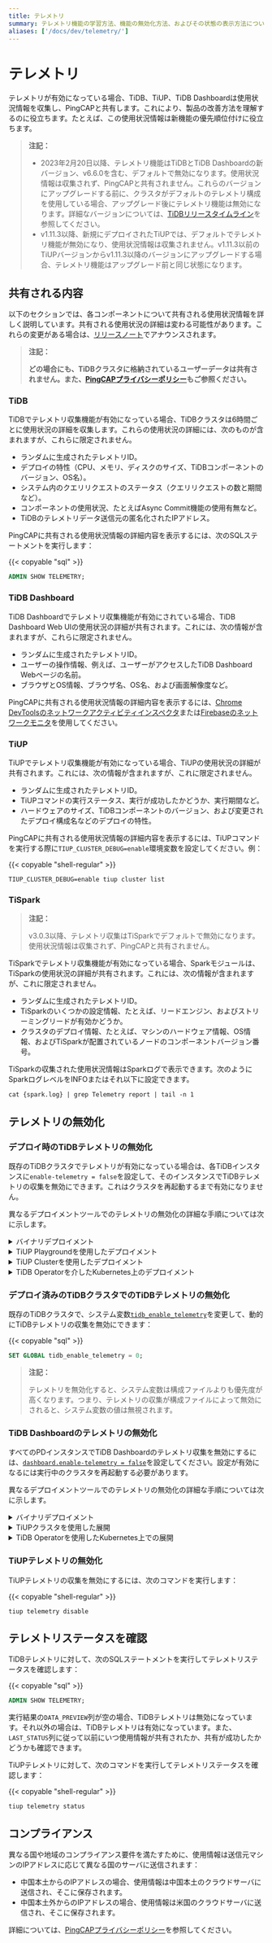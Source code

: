 ```yaml
---
title: テレメトリ
summary: テレメトリ機能の学習方法、機能の無効化方法、およびその状態の表示方法について学ぶ
aliases: ['/docs/dev/telemetry/']
---
```


# テレメトリ

テレメトリが有効になっている場合、TiDB、TiUP、TiDB Dashboardは使用状況情報を収集し、PingCAPと共有します。これにより、製品の改善方法を理解するのに役立ちます。たとえば、この使用状況情報は新機能の優先順位付けに役立ちます。

> **注記：**
>
> - 2023年2月20日以降、テレメトリ機能はTiDBとTiDB Dashboardの新バージョン、v6.6.0を含む、デフォルトで無効になります。使用状況情報は収集されず、PingCAPと共有されません。これらのバージョンにアップグレードする前に、クラスタがデフォルトのテレメトリ構成を使用している場合、アップグレード後にテレメトリ機能は無効になります。詳細なバージョンについては、[TiDBリリースタイムライン](/releases/release-timeline.md)を参照してください。
> - v1.11.3以降、新規にデプロイされたTiUPでは、デフォルトでテレメトリ機能が無効になり、使用状況情報は収集されません。v1.11.3以前のTiUPバージョンからv1.11.3以降のバージョンにアップグレードする場合、テレメトリ機能はアップグレード前と同じ状態になります。

## 共有される内容

以下のセクションでは、各コンポーネントについて共有される使用状況情報を詳しく説明しています。共有される使用状況の詳細は変わる可能性があります。これらの変更がある場合は、[リリースノート](/releases/release-notes.md)でアナウンスされます。

> **注記：**
>
> **どの場合にも、TiDBクラスタに格納されているユーザーデータは共有されません。また、[PingCAPプライバシーポリシー](https://pingcap.com/privacy-policy)もご参照ください。**

### TiDB

TiDBでテレメトリ収集機能が有効になっている場合、TiDBクラスタは6時間ごとに使用状況の詳細を収集します。これらの使用状況の詳細には、次のものが含まれますが、これらに限定されません。

- ランダムに生成されたテレメトリID。
- デプロイの特性（CPU、メモリ、ディスクのサイズ、TiDBコンポーネントのバージョン、OS名）。
- システム内のクエリリクエストのステータス（クエリリクエストの数と期間など）。
- コンポーネントの使用状況、たとえばAsync Commit機能の使用有無など。
- TiDBのテレメトリデータ送信元の匿名化されたIPアドレス。

PingCAPに共有される使用状況情報の詳細内容を表示するには、次のSQLステートメントを実行します：

{{< copyable "sql" >}}

```sql
ADMIN SHOW TELEMETRY;
```

### TiDB Dashboard

TiDB Dashboardでテレメトリ収集機能が有効にされている場合、TiDB Dashboard Web UIの使用状況の詳細が共有されます。これには、次の情報が含まれますが、これらに限定されません。

- ランダムに生成されたテレメトリID。
- ユーザーの操作情報、例えば、ユーザーがアクセスしたTiDB Dashboard Webページの名前。
- ブラウザとOS情報、ブラウザ名、OS名、および画面解像度など。

PingCAPに共有される使用状況情報の詳細内容を表示するには、[Chrome DevToolsのネットワークアクティビティインスペクタ](https://developers.google.com/web/tools/chrome-devtools/network)または[Firebaseのネットワークモニタ](https://developer.mozilla.org/en-US/docs/Tools/Network_Monitor)を使用してください。

### TiUP

TiUPでテレメトリ収集機能が有効になっている場合、TiUPの使用状況の詳細が共有されます。これには、次の情報が含まれますが、これに限定されません。

- ランダムに生成されたテレメトリID。
- TiUPコマンドの実行ステータス、実行が成功したかどうか、実行期間など。
- ハードウェアのサイズ、TiDBコンポーネントのバージョン、および変更されたデプロイ構成名などのデプロイの特性。

PingCAPに共有される使用状況情報の詳細内容を表示するには、TiUPコマンドを実行する際に`TIUP_CLUSTER_DEBUG=enable`環境変数を設定してください。例：

{{< copyable "shell-regular" >}}

```shell
TIUP_CLUSTER_DEBUG=enable tiup cluster list
```

### TiSpark

> **注記：**
>
> v3.0.3以降、テレメトリ収集はTiSparkでデフォルトで無効になります。使用状況情報は収集されず、PingCAPと共有されません。

TiSparkでテレメトリ収集機能が有効になっている場合、Sparkモジュールは、TiSparkの使用状況の詳細が共有されます。これには、次の情報が含まれますが、これに限定されません。

- ランダムに生成されたテレメトリID。
- TiSparkのいくつかの設定情報、たとえば、リードエンジン、およびストリーミングリードが有効かどうか。
- クラスタのデプロイ情報、たとえば、マシンのハードウェア情報、OS情報、およびTiSparkが配置されているノードのコンポーネントバージョン番号。

TiSparkの収集された使用状況情報はSparkログで表示できます。次のようにSparkログレベルをINFOまたはそれ以下に設定できます。

```shell
cat {spark.log} | grep Telemetry report | tail -n 1
```

## テレメトリの無効化

### デプロイ時のTiDBテレメトリの無効化

既存のTiDBクラスタでテレメトリが有効になっている場合は、各TiDBインスタンスに`enable-telemetry = false`を設定して、そのインスタンスでTiDBテレメトリの収集を無効にできます。これはクラスタを再起動するまで有効になりません。

異なるデプロイメントツールでのテレメトリの無効化の詳細な手順については次に示します。

<details>
  <summary>バイナリデプロイメント</summary>

次の内容で構成ファイル `tidb_config.toml` を作成してください：

{{< copyable "" >}}

```toml
enable-telemetry = false
```

上記の構成ファイルの設定が有効になるように、TiDBを起動する際に`--config=tidb_config.toml`コマンドラインパラメータを指定してください。

詳細については、[TiDBコンフィギュレーションオプション](/command-line-flags-for-tidb-configuration.md#--config)および[TiDBコンフィギュレーションファイル](/tidb-configuration-file.md#enable-telemetry-new-in-v402)を参照してください。

</details>

<details>
  <summary>TiUP Playgroundを使用したデプロイメント</summary>

次の内容で構成ファイル `tidb_config.toml` を作成してください：

{{< copyable "" >}}

```toml
enable-telemetry = false
```

TiUP Playgroundを起動する際に、`--db.config tidb_config.toml`コマンドラインパラメータを指定して、上記の構成ファイルの設定が有効になるようにしてください。例：

{{< copyable "shell-regular" >}}

```shell
tiup playground --db.config tidb_config.toml
```

詳細については、[ローカルTiDBクラスタの迅速なデプロイ](/tiup/tiup-playground.md)を参照してください。

</details>

<details>
  <summary>TiUP Clusterを使用したデプロイメント</summary>

次の内容を含むデプロイメントトポロジファイル `topology.yaml` を修正してください：

{{< copyable "" >}}

```yaml
server_configs:
  tidb:
    enable-telemetry: false
```

</details>

<details>
  <summary>TiDB Operatorを介したKubernetes上のデプロイメント</summary>

`tidb-cluster.yaml`またはTidbClusterカスタムリソースで`spec.tidb.config.enable-telemetry: false`を設定してください。

詳細については、[Kubernetes上でTiDB Operatorをデプロイ](https://docs.pingcap.com/tidb-in-kubernetes/stable/deploy-tidb-operator)を参照してください。

> **注記：**
>
> この設定項目は、効果を発揮するためにTiDB Operator v1.1.3以上が必要です。

</details>

### デプロイ済みのTiDBクラスタでのTiDBテレメトリの無効化

既存のTiDBクラスタで、システム変数[`tidb_enable_telemetry`](/system-variables.md#tidb_enable_telemetry-new-in-v402)を変更して、動的にTiDBテレメトリの収集を無効にできます：

{{< copyable "sql" >}}

```sql
SET GLOBAL tidb_enable_telemetry = 0;
```

> **注記：**
>
> テレメトリを無効化すると、システム変数は構成ファイルよりも優先度が高くなります。つまり、テレメトリの収集が構成ファイルによって無効にされると、システム変数の値は無視されます。

### TiDB Dashboardのテレメトリの無効化

すべてのPDインスタンスでTiDB Dashboardのテレメトリ収集を無効にするには、[`dashboard.enable-telemetry = false`](/pd-configuration-file.md#enable-telemetry)を設定してください。設定が有効になるには実行中のクラスタを再起動する必要があります。

異なるデプロイメントツールでのテレメトリの無効化の詳細な手順については次に示します。

<details>
  <summary>バイナリデプロイメント</summary>

次の内容で構成ファイル `pd_config.toml` を作成してください：

{{< copyable "" >}}

```toml
[dashboard]
enable-telemetry = false
```

上記の構成ファイルの設定が有効になるように、PDを起動する際に`--config=pd_config.toml`コマンドラインパラメータを指定してください。

詳細については、[PDコンフィギュレーションフラグ](/command-line-flags-for-pd-configuration.md#--config)と[PDコンフィギュレーションファイル](/pd-configuration-file.md#enable-telemetry)を参照してください。

</details>

<details>
```
<summary>TiUPクラスタを使用した展開</summary>

次の内容を追加して、デプロイメントトポロジーファイル`topology.yaml`を変更します：

{{< copyable "" >}}

```yaml
server_configs:
  pd:
    dashboard.enable-telemetry: false
```

</details>

<details>
  <summary>TiDB Operatorを使用したKubernetes上での展開</summary>

`tidb-cluster.yaml`またはTidbClusterカスタムリソースで`spec.pd.config.dashboard.enable-telemetry: false`を構成します。詳細については、[Kubernetes上でTiDB Operatorを展開する](https://docs.pingcap.com/tidb-in-kubernetes/stable/deploy-tidb-operator)を参照してください。

> **注意:**
>
> この構成項目には、TiDB Operator v1.1.3以降で有効になります。

</details>

### TiUPテレメトリの無効化

TiUPテレメトリの収集を無効にするには、次のコマンドを実行します：

{{< copyable "shell-regular" >}}

```shell
tiup telemetry disable
```

## テレメトリステータスを確認

TiDBテレメトリに対して、次のSQLステートメントを実行してテレメトリステータスを確認します：

{{< copyable "sql" >}}

```sql
ADMIN SHOW TELEMETRY;
```

実行結果の`DATA_PREVIEW`列が空の場合、TiDBテレメトリは無効になっています。それ以外の場合は、TiDBテレメトリは有効になっています。また、`LAST_STATUS`列に従って以前にいつ使用情報が共有されたか、共有が成功したかどうかも確認できます。

TiUPテレメトリに対して、次のコマンドを実行してテレメトリステータスを確認します：

{{< copyable "shell-regular" >}}

```shell
tiup telemetry status
```

## コンプライアンス

異なる国や地域のコンプライアンス要件を満たすために、使用情報は送信元マシンのIPアドレスに応じて異なる国のサーバに送信されます：

- 中国本土からのIPアドレスの場合、使用情報は中国本土のクラウドサーバに送信され、そこに保存されます。
- 中国本土外からのIPアドレスの場合、使用情報は米国のクラウドサーバに送信され、そこに保存されます。

詳細については、[PingCAPプライバシーポリシー](https://en.pingcap.com/privacy-policy/)を参照してください。
```